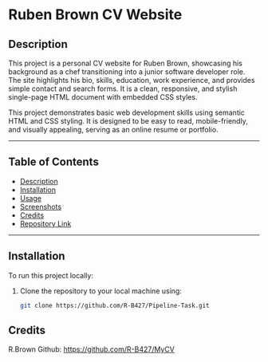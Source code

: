 # Ruben Brown CV Website

## Description
This project is a personal CV website for Ruben Brown, showcasing his background as a chef transitioning into a junior software developer role. The site highlights his bio, skills, education, work experience, and provides simple contact and search forms. It is a clean, responsive, and stylish single-page HTML document with embedded CSS styles.

This project demonstrates basic web development skills using semantic HTML and CSS styling. It is designed to be easy to read, mobile-friendly, and visually appealing, serving as an online resume or portfolio.

---

## Table of Contents
- [Description](#description)
- [Installation](#installation)
- [Usage](#usage)
- [Screenshots](#screenshots)
- [Credits](#credits)
- [Repository Link](#repository-link)

---

## Installation

To run this project locally:

1. Clone the repository to your local machine using:

   ```bash
   git clone https://github.com/R-B427/Pipeline-Task.git
## Credits
R.Brown
Github: https://github.com/R-B427/MyCV
